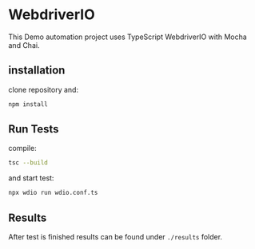 # WebdriverIO
This Demo automation project uses TypeScript WebdriverIO with Mocha and Chai.

## installation
 clone repository and:
```sh
npm install
```

## Run Tests
compile:
```sh
tsc --build
```
and start test:
```sh
npx wdio run wdio.conf.ts
```

## Results
After test is finished results can be found under `./results` folder. 
